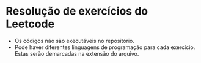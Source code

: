 ﻿# Resolução de exercícios do Leetcode

-   Os códigos não são executáveis no repositório.
-   Pode haver diferentes linguagens de programação para cada exercício. Estas serão demarcadas na extensão do arquivo.
